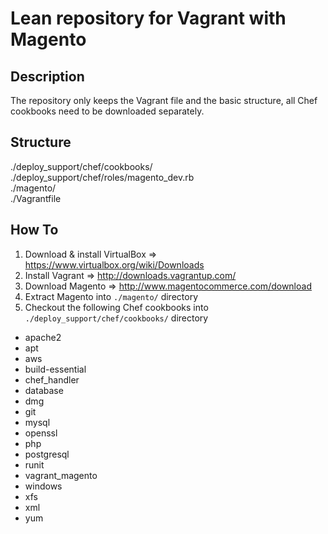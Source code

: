 Lean repository for Vagrant with Magento
========================================

## Description
The repository only keeps the Vagrant file and the basic structure, all Chef cookbooks need to be downloaded separately.

## Structure
./deploy_support/chef/cookbooks/    
./deploy_support/chef/roles/magento_dev.rb    
./magento/    
./Vagrantfile    
 
## How To
1. Download & install VirtualBox => https://www.virtualbox.org/wiki/Downloads
1. Install Vagrant => http://downloads.vagrantup.com/
1. Download Magento => http://www.magentocommerce.com/download
1. Extract Magento into `./magento/` directory
1. Checkout the following Chef cookbooks into `./deploy_support/chef/cookbooks/` directory
  * apache2
  * apt
  * aws
  * build-essential
  * chef_handler
  * database
  * dmg
  * git
  * mysql
  * openssl
  * php
  * postgresql
  * runit
  * vagrant_magento
  * windows
  * xfs
  * xml
  * yum 

